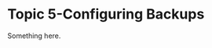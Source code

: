 [title]: # (Topic 5-Configuring Backups)
[tags]: # (XXX)
[priority]: # (904)
# Topic 5-Configuring Backups
Something here.
